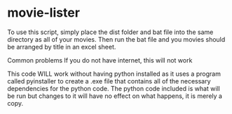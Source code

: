 # movie-lister

To use this script, simply place the dist folder and bat file into the same directory as all of your movies. 
Then run the bat file and you movies should be arranged by title in an excel sheet.

Common problems
If you do not have internet, this will not work

This code WILL work without having python installed as it uses a program called pyinstaller to create a .exe file that contains all of the necessary dependencies for the python code.
The python code included is what will be run but changes to it will have no effect on what happens, it is merely a copy.
